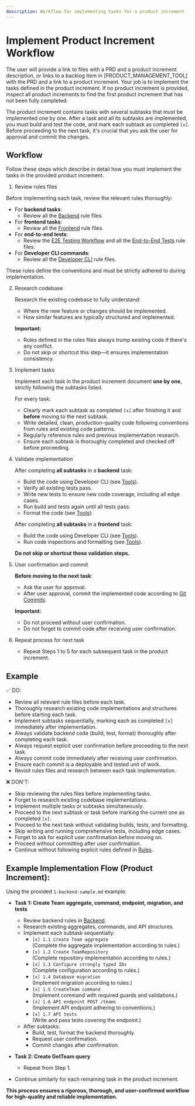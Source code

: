 ```yaml
---
description: Workflow for implementing tasks for a product increment
---
```


# Implement Product Increment Workflow

The user will provide a link to files with a PRD and a product increment description, or links to a backlog item in [PRODUCT_MANAGEMENT_TOOL] with the PRD and a link to a product increment. Your job is to implement the tasks defined in the product increment. If no product increment is provided, inspect all product increments to find the first product increment that has not been fully completed.

The product increment contains tasks with several subtasks that must be implemented one by one. After a task and all its subtasks are implemented, you must build and test the code, and mark each subtask as completed `[x]`. Before proceeding to the next task, it's crucial that you ask the user for approval and commit the changes.

## Workflow

Follow these steps which describe in detail how you must implement the tasks in the provided product increment.

1. Review rules files

  Before implementing each task, review the relevant rules thoroughly:

- For **backend tasks**:
  - Review all the [Backend](/.windsurf/rules/backend) rule files.
- For **frontend tasks**:
  - Review all the [Frontend](/.windsurf/rules/frontend) rule files.
- For **end-to-end tests**:
  - Review the [E2E Testing Workflow](/.windsurf/workflows/create-e2e-tests.md) and all the [End-to-End Tests](/.windsurf/rules/end-to-end-tests) rule files.
- For **Developer CLI commands**:
  - Review all the [Developer CLI](/.windsurf/rules/developer-cli) rule files.

These rules define the conventions and must be strictly adhered to during implementation.

2. Research codebase

   Research the existing codebase to fully understand:

   - Where the new feature or changes should be implemented.
   - How similar features are typically structured and implemented.

   **Important:**  
   - Rules defined in the rules files always trump existing code if there's any conflict.
   - Do not skip or shortcut this step—it ensures implementation consistency.

3. Implement tasks

   Implement each task in the product increment document **one by one**, strictly following the subtasks listed.

   For every task:

   - Clearly mark each subtask as completed `[x]` after finishing it and **before** moving to the next subtask.
   - Write detailed, clean, production-quality code following conventions from rules and existing code patterns.
   - Regularly reference rules and previous implementation research.
   - Ensure each subtask is thoroughly completed and checked off before proceeding.

4. Validate implementation

   After completing **all subtasks** in a **backend** task:

   - Build the code using Developer CLI (see [Tools](/.windsurf/rules/tools.md)).
   - Verify all existing tests pass.
   - Write new tests to ensure new code coverage, including all edge cases.
   - Run build and tests again until all tests pass.
   - Format the code (see [Tools](/.windsurf/rules/tools.md)).

   After completing **all subtasks** in a **frontend** task:

   - Build the code using Developer CLI (see [Tools](/.windsurf/rules/tools.md)).
   - Run code inspections and formatting (see [Tools](/.windsurf/rules/tools.md)).

   **Do not skip or shortcut these validation steps.**

5. User confirmation and commit

   **Before moving to the next task**:

   - Ask the user for approval.
   - After user approval, commit the implemented code according to [Git Commits](/.windsurf/workflows/git-commits.md).

   **Important:**  
   - Do not proceed without user confirmation.
   - Do not forget to commit code after receiving user confirmation.

6. Repeat process for next task

   - Repeat Steps 1 to 5 for each subsequent task in the product increment.

## Example

✅ DO:
- Review all relevant rule files before each task.
- Thoroughly research existing code implementations and structures before starting each task.
- Implement subtasks sequentially, marking each as completed `[x]` immediately after implementation.
- Always validate backend code (build, test, format) thoroughly after completing each task.
- Always request explicit user confirmation before proceeding to the next task.
- Always commit code immediately after receiving user confirmation.
- Ensure each commit is a deployable and tested unit of work.
- Revisit rules files and research between each task implementation.

 ❌ DON'T:
- Skip reviewing the rules files before implementing tasks.
- Forget to research existing codebase implementations.
- Implement multiple tasks or subtasks simultaneously.
- Proceed to the next subtask or task before marking the current one as completed `[x]`.
- Proceed to the next task without validating builds, tests, and formatting.
- Skip writing and running comprehensive tests, including edge cases.
- Forget to ask for explicit user confirmation before moving on.
- Proceed without committing after user confirmation.
- Continue without following explicit rules defined in [Rules](/.windsurf/rules).

## Example Implementation Flow (Product Increment):

Using the provided `1-backend-sample.md` example:

- **Task 1: Create Team aggregate, command, endpoint, migration, and tests**
  - Review backend rules in [Backend](/.windsurf/rules/backend).
  - Research existing aggregates, commands, and API structures.
  - Implement each subtask sequentially:
    - `[x] 1.1 Create Team aggregate`  
      (Complete the aggregate implementation according to rules.)
    - `[x] 1.2 Create TeamRepository`  
      (Complete repository implementation according to rules.)
    - `[x] 1.3 Configure strongly typed IDs`  
      (Complete configuration according to rules.)
    - `[x] 1.4 Database migration`  
      (Implement migration according to rules.)
    - `[x] 1.5 CreateTeam command`  
      (Implement command with required guards and validations.)
    - `[x] 1.6 API endpoint POST /teams`  
      (Implement API endpoint adhering to conventions.)
    - `[x] 1.7 API tests`  
      (Write and pass tests covering the endpoint.)
  - After subtasks:
    - Build, test, format the backend thoroughly.
    - Request user confirmation.
    - Commit changes after confirmation.

- **Task 2: Create GetTeam query**
  - Repeat from Step 1.

- Continue similarly for each remaining task in the product increment.

**This process ensures a rigorous, thorough, and user-confirmed workflow for high-quality and reliable implementation.**
